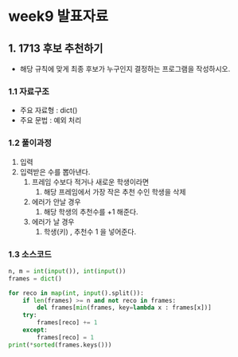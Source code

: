 # week9 발표자료

## 1. 1713 후보 추천하기
- 해당 규칙에 맞게 최종 후보가 누구인지 결정하는 프로그램을 작성하시오.
  
### 1.1 자료구조
- 주요 자료형 : dict()
- 주요 문법 : 예외 처리 
   
### 1.2 풀이과정 
1. 입력
2. 입력받은 수를 뽑아낸다.
   1. 프레임 수보다 적거나 새로운 학생이라면
      1. 해당 프레임에서 가장 작은 추천 수인 학생을 삭제
   2. 에러가 안날 경우
      1. 해당 학생의 추천수를 +1 해준다.
   3. 에러가 날 경우
      1. 학생(키) , 추천수 1 을 넣어준다.

### 1.3 소스코드

```python
n, m = int(input()), int(input())
frames = dict()

for reco in map(int, input().split()):
    if len(frames) >= n and not reco in frames:
        del frames[min(frames, key=lambda x : frames[x])]
    try:
        frames[reco] += 1
    except:
        frames[reco] = 1
print(*sorted(frames.keys()))
```

